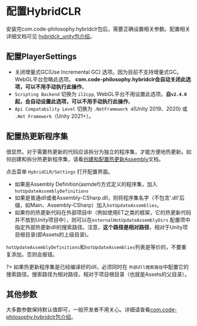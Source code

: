 # 配置HybridCLR

安装完com.code-philosophy.hybridclr包后，需要正确设置相关参数。配置相关详细文档可见 [hybridclr_unity包介绍](/basic/com.code-philosophy.hybridclr.md)。

## 配置PlayerSettings

- 关闭增量式GC(Use Incremental GC) 选项。因为目前不支持增量式GC。WebGL平台忽略此选项。 **com.code-philosophy.hybridclr会自动关闭此选项，可以不用手动执行此操作**。
- `Scripting Backend` 切换为 `il2cpp`, WebGL平台不用设置此选项。**自`v2.4.0`起，会自动设置此选项，可以不用手动执行此操作**。
- `Api Compatability Level` 切换为 `.NetFramework 4`(Unity 2019、2020) 或 `.Net Framework`（Unity 2021+）。

## 配置热更新程序集

很显然，对于需要热更新的代码应该拆分为独立的程序集，才能方便地热更新。如何创建和拆分热更新程序集，请看[创建和配置热更新Assembly](/basic/hotupdateassemblysetting.md)文档。

点击菜单 `HybridCLR/Settings` 打开配置界面。

- 如果是Assembly Definition(asmdef)方式定义的程序集，加入`hotUpdateAssemblyDefinitions`
- 如果是普通dll或者Assembly-CSharp.dll，则将程序集名字（不包含'.dll'后缀，如Main、Assembly-CSharp）加入`hotUpdateAssemblies`。
- 如果你的热更新代码在外部项目中（例如使用ET之类的框架，它的热更新代码并不放到Unity项目中），则可以在`externalHotUpdateAssemblyDirs`
配置项中指定外部热更新dll的搜索路径。注意，**这个路径是相对路径**，相对于Unity项目根目录(即Assets的上级目录)。

`hotUpdateAssemblyDefinitions`和`hotUpdateAssemblies`列表是等价的，不要重复添加，否则会报错。

?> 如果热更新程序集是已经编译好的dll，必须同时在 `外部dll搜索路径`中配置它的搜索路径。搜索路径为相对路径，相对于项目根目录（也就是Assets的父目录）。

## 其他参数

大多数参数保持默认值即可，一般开发者不用关心。详细请查看[com.code-philosophy.hybridclr包介绍](/basic/com.code-philosophy.hybridclr.md)。
